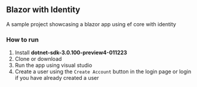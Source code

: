 ## Blazor with Identity

A sample project showcasing a blazor app using ef core with identity

### How to run
1. Install **dotnet-sdk-3.0.100-preview4-011223** 
2. Clone or download
3. Run the app using visual studio
4. Create a user using the `Create Account` button in the login page or login if you have already created a user
